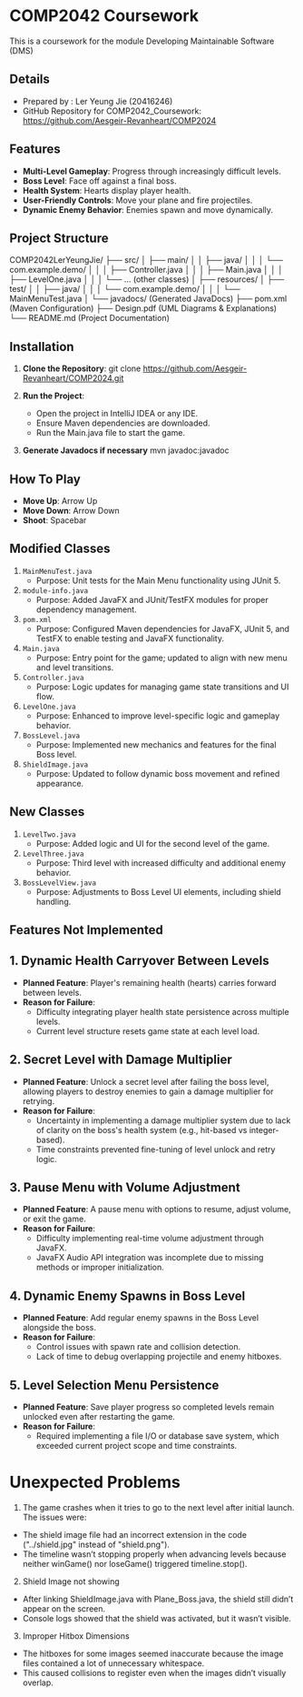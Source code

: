 
# COMP2042 Coursework
This is a coursework for the module Developing Maintainable Software (DMS)

## Details
- Prepared by : Ler Yeung Jie (20416246)
- GitHub Repository for COMP2042_Coursework: https://github.com/Aesgeir-Revanheart/COMP2024

## Features
- **Multi-Level Gameplay**: Progress through increasingly difficult levels.
- **Boss Level**: Face off against a final boss.
- **Health System**: Hearts display player health.
- **User-Friendly Controls**: Move your plane and fire projectiles.
- **Dynamic Enemy Behavior**: Enemies spawn and move dynamically.

## Project Structure

COMP2042LerYeungJie/
├── src/
│   ├── main/
│   │   ├── java/
│   │   │   └── com.example.demo/
│   │   │       ├── Controller.java
│   │   │       ├── Main.java
│   │   │       ├── LevelOne.java
│   │   │       └── ... (other classes)
│   ├── resources/
│   ├── test/
│   │   ├── java/
│   │   │   └── com.example.demo/
│   │   │       └── MainMenuTest.java
│   └── javadocs/ (Generated JavaDocs)
├── pom.xml (Maven Configuration)
├── Design.pdf (UML Diagrams & Explanations)
└── README.md (Project Documentation)

## Installation

1. **Clone the Repository**:
   git clone https://github.com/Aesgeir-Revanheart/COMP2024.git
   
2. **Run the Project**:
	- Open the project in IntelliJ IDEA or any IDE.
	- Ensure Maven dependencies are downloaded.
	- Run the Main.java file to start the game.
	
3. **Generate Javadocs if necessary**
	mvn javadoc:javadoc

## How To Play
- **Move Up**: Arrow Up
- **Move Down**: Arrow Down
- **Shoot**: Spacebar

## Modified Classes
1. `MainMenuTest.java`
   - Purpose: Unit tests for the Main Menu functionality using JUnit 5.
2. `module-info.java`
   - Purpose: Added JavaFX and JUnit/TestFX modules for proper dependency management.
3. `pom.xml`
   - Purpose: Configured Maven dependencies for JavaFX, JUnit 5, and TestFX to enable testing and JavaFX functionality.
4. `Main.java`
   - Purpose: Entry point for the game; updated to align with new menu and level transitions.
5. `Controller.java`
   - Purpose: Logic updates for managing game state transitions and UI flow.
6. `LevelOne.java`
   - Purpose: Enhanced to improve level-specific logic and gameplay behavior.
7. `BossLevel.java`
   - Purpose: Implemented new mechanics and features for the final Boss level.
8. `ShieldImage.java`
   - Purpose: Updated to follow dynamic boss movement and refined appearance.

## New Classes

1. `LevelTwo.java`
   - Purpose: Added logic and UI for the second level of the game.
2. `LevelThree.java`
   - Purpose: Third level with increased difficulty and additional enemy behavior.
3. `BossLevelView.java`
   - Purpose: Adjustments to Boss Level UI elements, including shield handling.


## Features Not Implemented
## 1. **Dynamic Health Carryover Between Levels**
- **Planned Feature**: Player's remaining health (hearts) carries forward between levels.
- **Reason for Failure**: 
   - Difficulty integrating player health state persistence across multiple levels.
   - Current level structure resets game state at each level load.

## 2. **Secret Level with Damage Multiplier**
- **Planned Feature**: Unlock a secret level after failing the boss level, allowing players to destroy enemies to gain a damage multiplier for retrying.
- **Reason for Failure**:
   - Uncertainty in implementing a damage multiplier system due to lack of clarity on the boss's health system (e.g., hit-based vs integer-based).
   - Time constraints prevented fine-tuning of level unlock and retry logic.

## 3. **Pause Menu with Volume Adjustment**
- **Planned Feature**: A pause menu with options to resume, adjust volume, or exit the game.
- **Reason for Failure**:
   - Difficulty implementing real-time volume adjustment through JavaFX.
   - JavaFX Audio API integration was incomplete due to missing methods or improper initialization.

## 4. **Dynamic Enemy Spawns in Boss Level**
- **Planned Feature**: Add regular enemy spawns in the Boss Level alongside the boss.
- **Reason for Failure**:
   - Control issues with spawn rate and collision detection.
   - Lack of time to debug overlapping projectile and enemy hitboxes.

## 5. **Level Selection Menu Persistence**
- **Planned Feature**: Save player progress so completed levels remain unlocked even after restarting the game.
- **Reason for Failure**:
   - Required implementing a file I/O or database save system, which exceeded current project scope and time constraints.


# Unexpected Problems
1. The game crashes when it tries to go to the next level after initial launch. The issues were:
 - The shield image file had an incorrect extension in the code ("../shield.jpg" instead of "shield.png").
 - The timeline wasn’t stopping properly when advancing levels because neither winGame() nor loseGame() triggered timeline.stop().

2. Shield Image not showing
 - After linking ShieldImage.java with Plane_Boss.java, the shield still didn’t appear on the screen.
 - Console logs showed that the shield was activated, but it wasn’t visible.

3. Improper Hitbox Dimensions
 - The hitboxes for some images seemed inaccurate because the image files contained a lot of unnecessary whitespace.
 - This caused collisions to register even when the images didn’t visually overlap.
 





